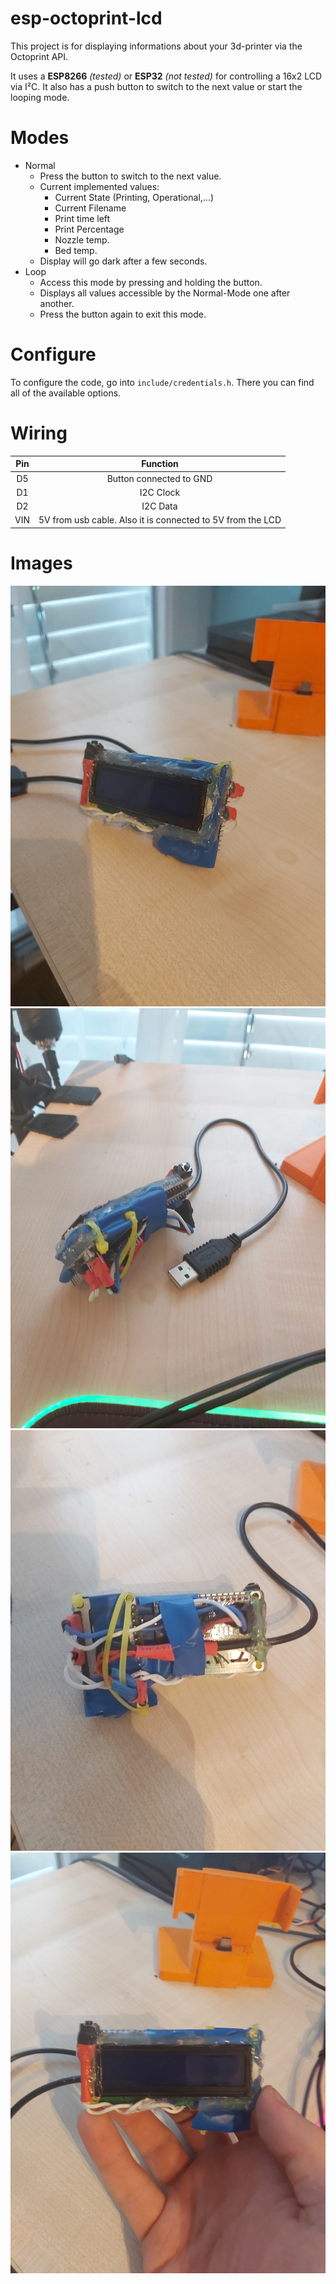 # esp-octoprint-lcd
This project is for displaying informations about your 3d-printer via the Octoprint API.

It uses a **ESP8266** *(tested)* or **ESP32** *(not tested)* for controlling a 16x2 LCD via I²C. It also has a push button to switch to the next value or start the looping mode.

# Modes
- Normal
  - Press the button to switch to the next value.
  - Current implemented values:
    - Current State (Printing, Operational,...)
    - Current Filename
    - Print time left
    - Print Percentage
    - Nozzle temp.
    - Bed temp.
  - Display will go dark after a few seconds.
- Loop
  - Access this mode by pressing and holding the button.
  - Displays all values accessible by the Normal-Mode one after another. 
  - Press the button again to exit this mode.

# Configure
To configure the code, go into `include/credentials.h`. There you can find all of the available options.

# Wiring

| Pin      | Function      |
|:--------:|:-------------:|
|D5|Button connected to GND|
|D1|I2C Clock|
|D2|I2C Data|
|VIN|5V from usb cable. Also it is connected to 5V from the LCD|

# Images
![Image 1](/images/1.jpg?raw=true)
![Image 2](/images/2.jpg?raw=true)
![Image 3](/images/3.jpg?raw=true)
![Image 4](/images/4.jpg?raw=true)